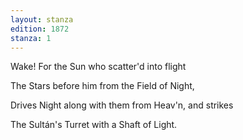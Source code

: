 ```yaml
---
layout: stanza
edition: 1872
stanza: 1
---
```


Wake! For the Sun who scatter'd into flight

The Stars before him from the Field of Night,

Drives Night along with them from Heav'n, and strikes

The Sultán's Turret with a Shaft of Light.
